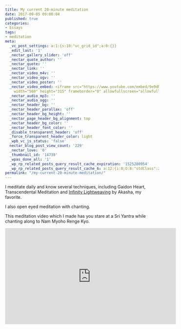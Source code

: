 ```yaml
---
title: My current 20-minute meditation
date: 2017-09-05 09:00:04
published: true
categories:
- Essays
tags:
- meditation
meta:
  _vc_post_settings: a:1:{s:10:"vc_grid_id";a:0:{}}
  _edit_last: '1'
  _nectar_gallery_slider: 'off'
  _nectar_quote_author: ''
  _nectar_quote: ''
  _nectar_link: ''
  _nectar_video_m4v: ''
  _nectar_video_ogv: ''
  _nectar_video_poster: ''
  _nectar_video_embed: <iframe src="https://www.youtube.com/embed/9e9dM-dcRO8?rel=0"
    width="560" height="315" frameborder="0" allowfullscreen="allowfullscreen"></iframe>
  _nectar_audio_mp3: ''
  _nectar_audio_ogg: ''
  _nectar_header_bg: ''
  _nectar_header_parallax: 'off'
  _nectar_header_bg_height: ''
  _nectar_page_header_bg_alignment: top
  _nectar_header_bg_color: ''
  _nectar_header_font_color: ''
  _disable_transparent_header: 'off'
  _force_transparent_header_color: light
  _wpb_vc_js_status: 'false'
  nectar_blog_post_view_count: '229'
  _nectar_love: '0'
  _thumbnail_id: '14739'
  _wpas_done_all: '1'
  _wp_rp_related_posts_query_result_cache_expiration: '1525280954'
  _wp_rp_related_posts_query_result_cache_6: a:12:{i:0;O:8:"stdClass":2:{s:7:"post_id";s:4:"1356";s:5:"score";s:17:"63.99749020004043";}i:1;O:8:"stdClass":2:{s:7:"post_id";s:4:"9315";s:5:"score";s:17:"60.72597975840747";}i:2;O:8:"stdClass":2:{s:7:"post_id";s:2:"32";s:5:"score";s:18:"27.271897691760262";}i:3;O:8:"stdClass":2:{s:7:"post_id";s:4:"7204";s:5:"score";s:18:"26.825610589131845";}i:4;O:8:"stdClass":2:{s:7:"post_id";s:3:"106";s:5:"score";s:17:"24.93211292309584";}i:5;O:8:"stdClass":2:{s:7:"post_id";s:4:"8368";s:5:"score";s:18:"20.452905322615692";}i:6;O:8:"stdClass":2:{s:7:"post_id";s:4:"6678";s:5:"score";s:18:"20.452905322615692";}i:7;O:8:"stdClass":2:{s:7:"post_id";s:3:"872";s:5:"score";s:18:"20.452905322615692";}i:8;O:8:"stdClass":2:{s:7:"post_id";s:3:"713";s:5:"score";s:18:"20.452905322615692";}i:9;O:8:"stdClass":2:{s:7:"post_id";s:3:"135";s:5:"score";s:18:"20.452905322615692";}i:10;O:8:"stdClass":2:{s:7:"post_id";s:3:"134";s:5:"score";s:18:"20.452905322615692";}i:11;O:8:"stdClass":2:{s:7:"post_id";s:4:"3412";s:5:"score";s:17:"19.17910747362372";}}
permalink: "/my-current-20-minute-meditation/"
---
```

<p>I meditate daily and know several techniques, including Gaidon Heart, Transcendental Meditation and <a href="http://lightbodyschool.com/lightweave">Infinity Lightweaving</a> by Akasha, my favorite.</p>
<p>I also open eyed meditation with chanting.</p>
<p>This meditation video which I made has you stare at a Sri Yantra while chanting along to Nam Myoho Renge Kyo.</p>
<p><iframe src="https://www.youtube.com/embed/9e9dM-dcRO8?rel=0" width="560" height="315" frameborder="0" allowfullscreen="allowfullscreen"></iframe></p>
